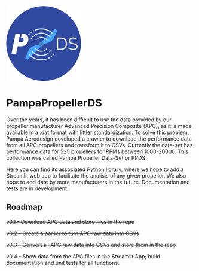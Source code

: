 <img src="logo.png?raw=true" width="200" height="200" />

# PampaPropellerDS

Over the years, it has been difficult to use the data provided by our propeller manufacturer Advanced Precision Composite (APC), as it is made available in a .dat format with littler standardization. To solve this problem, Pampa Aerodesign developed a crawler to download the performance data from all APC propellers and transform it to CSVs. Currently the data-set has performance data for 525 propellers for RPMs between 1000-20000. This collection was called Pampa Propeller Data-Set or PPDS.

Here you can find its associated Python library, where we hope to add a Streamlit web app to facilitate the analisis of any given propeller. We also hope to add date by more manufacturers in the future. Documentation and tests are in development.


## Roadmap
~~v0.1 - Download APC data and store files in the repo~~

~~v0.2 - Create a parser to turn APC raw data into CSVs~~

~~v0.3 - Convert all APC raw data into CSVs and store them in the repo~~

v0.4 - Show data from the APC files in the Streamlit App; build documentation and unit tests for all functions.

